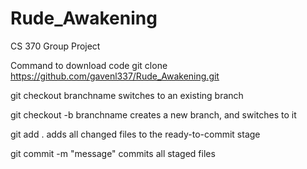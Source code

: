 # Rude_Awakening
CS 370 Group Project

Command to download code git clone https://github.com/gavenl337/Rude_Awakening.git

git checkout branchname switches to an existing branch

git checkout -b branchname creates a new branch, and switches to it

git add . adds all changed files to the ready-to-commit stage 

git commit -m "message" commits all staged files
